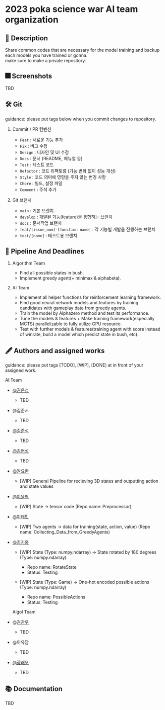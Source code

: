 # 2023 poka science war AI team organization

## :pushpin: Description
Share common codes that are necessary for the model training and backup each models you have trained or gonna.  
make sure to make a private repository.

## :fireworks: Screenshots
TBD

## :hammer_and_wrench: Git
guidance: please put tags below when you commit changes to repository.

1. Commit / PR 컨벤션
    - `Feat` : 새로운 기능 추가
    - `Fix` : 버그 수정
    - `Design` : 디자인 및 UI 수정
    - `Docs` : 문서 (README, 메뉴얼 등)
    - `Test` : 테스트 코드
    - `Refactor` : 코드 리팩토링 (기능 변화 없이 성능 개선)
    - `Style` : 코드 의미에 영향을 주지 않는 변경 사항
    - `Chore` : 빌드, 설정 파일
    - `Comment` : 주석 추가

2. Git 브랜치
    - `main` : 기본 브랜치
    - `develop` : 개발된 기능(feature)을 통합하는 브랜치
    - `docs` : 문서작업 브랜치
    - `feat/[issue_num]-[function name]` : 각 기능별 개발을 진행하는 브랜치
    - `test/[name]` : 테스트용 브랜치

## :lock_with_ink_pen: Pipeline And Deadlines
1. Algorithm Team
    - Find all possible states in bush.
    - Implement greedy agent(+ minimax & alphabeta).

2. AI Team
    - Implement all helper functions for reinforcement learning framework.
    - Find good neural network models and features by training candidates with gameplay data from greedy agents.
    - Train the model by Alphazero method and test its performance.
    - Tune the models & features + Make training framework(especially MCTS) parallelizable to fully utilize GPU resource.
    - Test with further models & features(training agent with score instead of winrate, build a model which predict state in bush, etc).

## :fountain_pen: Authors and assigned works
guidance: please put tags [TODO], [WIP], [DONE] at in front of your assigned work.

AI Team  
  
* [@권은성](https://github.com/narinikes)
  * TBD
* @김준서
  * TBD
* [@김준석](https://github.com/junseokkim00)
  * TBD    
* [@김현성](https://github.com/kmhs-ph)
  * TBD    
* [@원요한](https://github.com/Periphanes)
  * [WIP] General Pipeline for recieving 3D states and outputting action and state values    
* [@이윤혁](https://github.com/a-nodi)
  * [WIP] State -> tensor code (Repo name: Preprocessor)  
* [@이태민](https://github.com/idearendil)
  * [WIP] Two agents -> data for training(state, action, value) (Repo name: Collecting_Data_from_GreedyAgents)
* [@최지웅](https://github.com/ChoiCube84)
  * [WIP] State (Type: numpy.ndarray) -> State rotated by 180 degrees (Type: numpy.ndarray)
    - Repo name: RotateState
    - Status: Testing

  * [WIP] State (Type: Game) -> One-hot encoded possible actions (Type: numpy.ndarray)
    - Repo name: PossibleActions
    - Status: Testing

  Algol Team
* @[권찬우](https://github.com/kwoncycle)
  * TBD 
* @이유담
  * TBD    
* [@장래오](https://github.com/leo020630)
  * TBD    

## :books: Documentation
TBD


